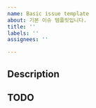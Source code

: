 ```yaml
---
name: Basic issue template
about: 기본 이슈 템플릿입니다.
title: ''
labels: ''
assignees: ''

---
```


## Description

## TODO

